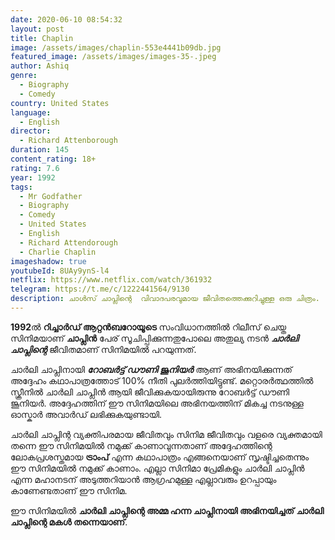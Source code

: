 ```yaml
---
date: 2020-06-10 08:54:32
layout: post
title: Chaplin
image: /assets/images/chaplin-553e4441b09db.jpg
featured_image: /assets/images/images-35-.jpeg
author: Ashiq
genre:
  - Biography
  - Comedy
country: United States
language:
  - English
director:
  - Richard Attenborough
duration: 145
content_rating: 18+
rating: 7.6
year: 1992
tags:
  - Mr Godfather
  - Biography
  - Comedy
  - United States
  - English
  - Richard Attendorough
  - Charlie Chaplin
imageshadow: true
youtubeId: 8UAy9ynS-l4
netflix: https://www.netflix.com/watch/361932
telegram: https://t.me/c/1222441564/9130
description: ചാൾസ് ചാപ്ലിന്റെ  വിവാദപരവുമായ ജീവിതത്തെക്കുറിച്ചുള്ള ഒരു ചിത്രം.
---
```

**1992**ൽ  **റിച്ചാർഡ് ആറ്റൻബറോയൂടെ** സംവിധാനത്തിൽ റിലീസ്  ചെയ്ത സിനിമയാണ് **ചാപ്ലിൻ** പേര് സൂചിപ്പിക്കുന്നതുപോലെ അതുല്യ നടൻ ***ചാർലി ചാപ്ലിന്റെ*** ജീവിതമാണ് സിനിമയിൽ പറയുന്നത്. 

ചാർലി ചാപ്ലിനായി ***റോബർട്ട് ഡൗണി ജൂനിയർ*** ആണ് അഭിനയിക്കുന്നത് അദ്ദേഹം കഥാപാത്രത്തോട് 100% നീതി പുലർത്തിയിട്ടുണ്ട്. മറ്റൊരർത്ഥത്തിൽ സ്ക്രീനിൽ ചാർലി ചാപ്ലിൻ ആയി  ജീവിക്കുകയായിരുന്നു റോബർട്ട് ഡൗണി ജൂനിയർ. അദ്ദേഹത്തിന് ഈ സിനിമയിലെ അഭിനയത്തിന് മികച്ച നടനുള്ള ഓസ്കാർ അവാർഡ് ലഭിക്കുകയുണ്ടായി.

ചാർലി ചാപ്ലിന്റ  വ്യക്തിപരമായ ജീവിതവും സിനിമ ജീവിതവും വളരെ വ്യക്തമായി തന്നെ ഈ സിനിമയിൽ നമുക്ക് കാണാവുന്നതാണ് അദ്ദേഹത്തിന്റെ ലോകപ്രശസ്തമായ **ട്രാംപ്** എന്ന കഥാപാത്രം എങ്ങനെയാണ് സൃഷ്ടിച്ചതെന്നും ഈ സിനിമയിൽ നമുക്ക് കാണാം. എല്ലാ സിനിമാ പ്രേമികളും ചാർലി ചാപ്ലിൻ എന്ന മഹാനടന് അടുത്തറിയാൻ ആഗ്രഹമുള്ള എല്ലാവരും ഉറപ്പായും  കാണേണ്ടതാണ് ഈ സിനിമ.

ഈ സിനിമയിൽ **ചാർലി ചാപ്ലിന്റെ അമ്മ ഹന്ന ചാപ്ലിനായി അഭിനയിച്ചത്  ചാർലി ചാപ്ലിന്റെ മകൾ തന്നെയാണ്**.